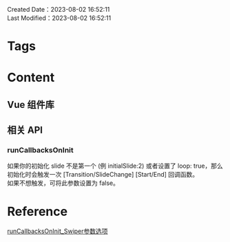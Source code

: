 Created Date：2023-08-02 16:52:11  
Last Modified：2023-08-02 16:52:11

# Tags

# Content

## Vue 组件库


## 相关 API

### runCallbacksOnInit

如果你的初始化 slide 不是第一个 (例 initialSlide:2) 或者设置了 loop: true，那么初始化时会触发一次 [Transition/SlideChange] [Start/End] 回调函数。  
如果不想触发，可将此参数设置为 false。

# Reference

[runCallbacksOnInit_Swiper参数选项](https://www.swiper.com.cn/api/parameters/220.html)
